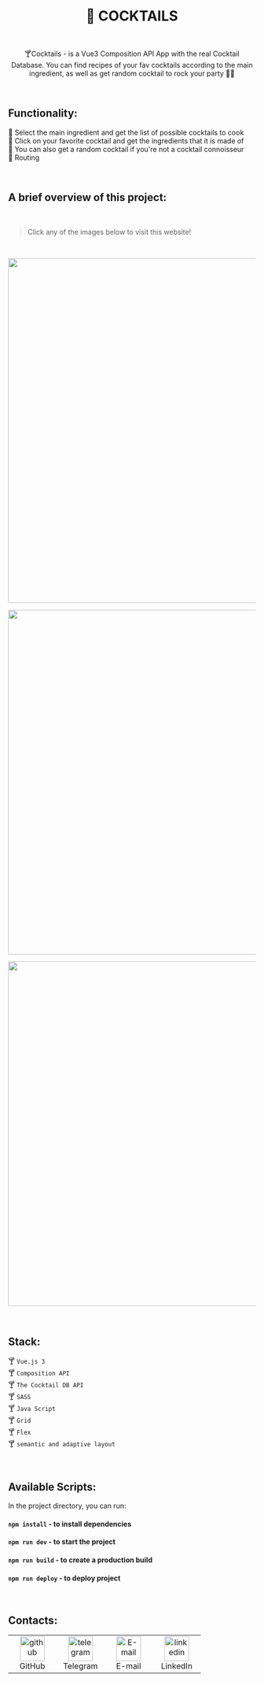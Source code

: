 <h1 align="center">🍹 COCKTAILS </h1>

<br>

<p align="center">🍸Cocktails - is a Vue3 Composition API App with the real Cocktail Database. You can find recipes of your fav cocktails according to the main ingredient, as well as get random cocktail to rock your party 🍹🎊<p>


<br>

## Functionality:

🍹 Select the main ingredient and get the list of possible cocktails to cook       
🍹 Click on your favorite cocktail and get the ingredients that it is made of    
🍹 You can also get a random cocktail if you're not a cocktail connoisseur     
🍹 Routing

<br>    

## A brief overview of this project:    

<br>

>Click any of the images below to visit this website!

<br>

[<img width="700" src="https://user-images.githubusercontent.com/108359930/268472226-acb5413d-8700-4950-ad8c-7613679749f2.png">](https://olgabull.github.io/Vue3_Cocktails/)

[<img width="700" src="https://user-images.githubusercontent.com/108359930/268472229-2fae5838-be63-49f2-ad98-52aa6bbbdc13.png">](https://olgabull.github.io/Vue3_Cocktails/)

[<img width="700" src="https://user-images.githubusercontent.com/108359930/268472230-62cdda04-2f10-4c76-bc1a-d5b3e5370e18.png">](https://olgabull.github.io/Vue3_Cocktails/)



<br>

## Stack:

🍸 `Vue.js 3`    
🍸 `Composition API`    
🍸 `The Cocktail DB API`    
🍸 `SASS`      
🍸 `Java Script`     
🍸 `Grid`    
🍸 `Flex`      
🍸 `semantic and adaptive layout`      

<br>

## Available Scripts:

In the project directory, you can run:    

#### `npm install`    - to install dependencies 
#### `npm run dev`    - to start the project
#### `npm run build`  -  to create a production build
#### `npm run deploy` -  to deploy project

<br>

## Contacts:
<table>
  <tr>
    <td align="center" width="82">
      <a href="https://github.com/OlgaBuLL">
        <img src='https://cdn.jsdelivr.net/npm/simple-icons@3.0.1/icons/github.svg' alt='github' width="50" />
      </a><br>GitHub
     </td>
    <td align="center" width="82">
      <a href="https://t.me/bio_ol23">
        <img src='https://cdn.jsdelivr.net/npm/simple-icons@3.0.1/icons/telegram.svg' alt='telegram' width="50" />
      </a><br>Telegram
     </td>
    <td align="center" width="82">
      <a href="mailto:oska43@mail.ru">
       <img src='https://cdn.jsdelivr.net/npm/simple-icons@3.0.1/icons/mail-dot-ru.svg' alt='E-mail' width="50" />
      </a><br>E-mail
     </td>
    <td align="center" width="82">
      <a href="https://www.linkedin.com/in/olga-bulgakova-014254243/">
       <img src='https://cdn.jsdelivr.net/npm/simple-icons@3.0.1/icons/linkedin.svg' alt='linkedin' width="50" />
      </a><br>LinkedIn
     </td>
  </tr>
</table>
